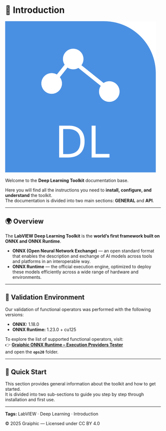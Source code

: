 # 🧠 Introduction

![Deep Learning Toolkit](deeplearning.svg)

Welcome to the **Deep Learning Toolkit** documentation base.

Here you will find all the instructions you need to **install, configure, and understand** the toolkit.  
The documentation is divided into two main sections: **GENERAL** and **API**.

---

## 🌍 Overview

The **LabVIEW Deep Learning Toolkit** is the **world’s first framework built on ONNX and ONNX Runtime**.

- **ONNX (Open Neural Network Exchange)** — an open standard format that enables the description and exchange of AI models across tools and platforms in an interoperable way.  
- **ONNX Runtime** — the official execution engine, optimized to deploy these models efficiently across a wide range of hardware and environments.

---

## 🧪 Validation Environment

Our validation of functional operators was performed with the following versions:

- **ONNX:** 1.18.0  
- **ONNX Runtime:** 1.23.0 + cu125

To explore the list of supported functional operators, visit:  
👉 [**Graiphic ONNX Runtime – Execution Providers Tester**](https://github.com/Graiphic/ONNX-Runtime/tree/main/Execution%20Providers%20Tester)  
and open the **`ops20`** folder.

---

## 🚀 Quick Start

This section provides general information about the toolkit and how to get started.  
It is divided into two sub-sections to guide you step by step through installation and first use.

---

**Tags:** LabVIEW · Deep Learning · Introduction  

© 2025 Graiphic — Licensed under CC BY 4.0
